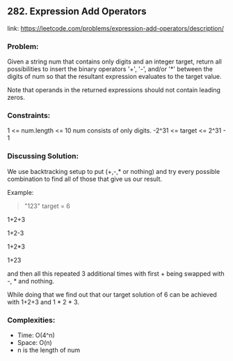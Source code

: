 ## 282. Expression Add Operators

link: https://leetcode.com/problems/expression-add-operators/description/

### Problem:

Given a string num that contains only digits and an integer target, return all possibilities to insert the binary operators '+', '-', and/or '*' between the digits of num so that the resultant expression evaluates to the target value.

Note that operands in the returned expressions should not contain leading zeros.

### Constraints:

1 <= num.length <= 10
num consists of only digits.
-2^31 <= target <= 2^31 - 1

### Discussing Solution:

We use backtracking setup to put (+,-,* or nothing) and
try every possible combination to find all of those that give
us our result.

Example:
> "123"
> target = 6

1+2+3

1+2-3

1+2*3

1+23

and then all this repeated 3 additional times with first + being
swapped with -, * and nothing.

While doing that we find out that our target solution of 6
can be achieved with 1+2+3 and 1 * 2 * 3.

### Complexities:

- Time: O(4^n)
- Space: O(n)
- n is the length of num